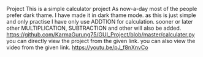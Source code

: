 Project
This is a simple calculator project
As now-a-day most of the people prefer dark thame. I have made it in dark thame mode.
as this is just simple and only practise I have only use ADDTION for calculation. 
sooner or later other MULTIPLICATION, SUBTRACTION and other will also be added.
https://github.com/KarmaGurung75/GUI_Project/blob/master/calculater.py
you can directly view the project from the given link.
you can also view the video from the given link.
https://youtu.be/pJ_f8nXnvCo
